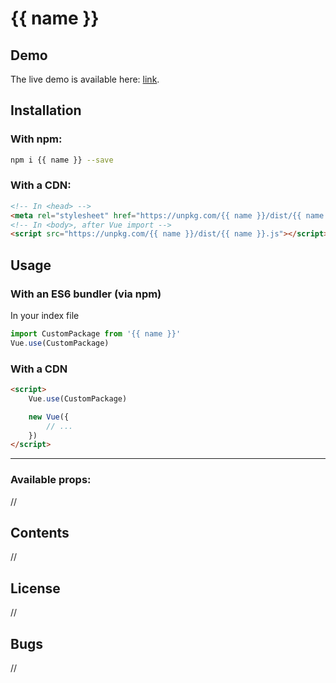 # {{ name }}
## Demo
The live demo is available here: [link](link).

## Installation
### With npm:
```bash
npm i {{ name }} --save
```

### With a CDN:
```html
<!-- In <head> -->
<meta rel="stylesheet" href="https://unpkg.com/{{ name }}/dist/{{ name }}.css">
<!-- In <body>, after Vue import -->
<script src="https://unpkg.com/{{ name }}/dist/{{ name }}.js"></script>
```

## Usage
### With an ES6 bundler (via npm)
In your index file
```js
import CustomPackage from '{{ name }}'
Vue.use(CustomPackage)
```

### With a CDN
```html
<script>
    Vue.use(CustomPackage)

    new Vue({
        // ...
    })
</script>
```

---

### Available props:
//

## Contents
//

## License
//

## Bugs
//
